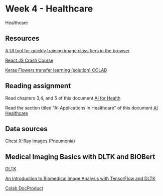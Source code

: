 # Week 4 - Healthcare

Healthcare


## Resources

[A UI tool for quickly training image classifiers in the browser](https://github.com/thekevinscott/ml-classifier-ui)

[React JS Crash Course](https://www.youtube.com/watch?v=A71aqufiNtQ)

[Keras Flowers transfer learning (solution) COLAB](https://colab.research.google.com/github/GoogleCloudPlatform/training-data-analyst/blob/master/courses/fast-and-lean-data-science/04_Keras_Flowers_transfer_learning_solution.ipynb#scrollTo=M-ID7vP5mIKs)

## Reading assignment

Read chapters 3,4, and 5 of this document 
[AI for Health](https://github.com/rodrigoms2004/sirajraval_ml_course/blob/master/Week4/documents/jsr-17-task-002_aiforhealthandhealthcare12122017.pdf)


Read the section titled "AI Applications in Healthcare" of this document
[AI Healthcare](https://github.com/rodrigoms2004/sirajraval_ml_course/blob/master/Week4/documents/RT1_Report.pdf)

## Data sources

[Chest X-Ray Images (Pneumonia)](https://www.kaggle.com/paultimothymooney/chest-xray-pneumonia)


## Medical Imaging Basics with DLTK and BIOBert

[DLTK](https://github.com/DLTK/DLTK/tree/master/examples/tutorials)

[An Introduction to Biomedical Image Analysis with TensorFlow and DLTK](https://medium.com/tensorflow/an-introduction-to-biomedical-image-analysis-with-tensorflow-and-dltk-2c25304e7c13)

[Colab DocProduct](https://colab.research.google.com/drive/11hAr1qo7VCSmIjWREFwyTFblU2LVeh1R)

